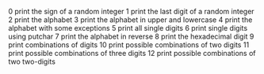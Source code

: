 0 print the sign of a random integer
1 print the last digit of a random integer
2 print the alphabet
3 print the alphabet in upper and lowercase
4 print the alphabet with some exceptions
5 print all single digits
6 print single digits using putchar
7 print the alphabet in reverse
8 print the hexadecimal digit
9 print combinations of digits
10 print possible combinations of two digits
11 print possible combinations of three digits
12 print possible combinations of two two-digits